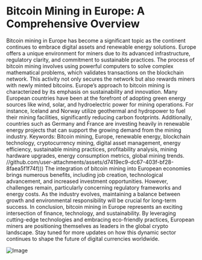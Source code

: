 # Bitcoin Mining in Europe: A Comprehensive Overview
Bitcoin mining in Europe has become a significant topic as the continent continues to embrace digital assets and renewable energy solutions. Europe offers a unique environment for miners due to its advanced infrastructure, regulatory clarity, and commitment to sustainable practices. The process of bitcoin mining involves using powerful computers to solve complex mathematical problems, which validates transactions on the blockchain network. This activity not only secures the network but also rewards miners with newly minted bitcoins.
Europe’s approach to bitcoin mining is characterized by its emphasis on sustainability and innovation. Many European countries have been at the forefront of adopting green energy sources like wind, solar, and hydroelectric power for mining operations. For instance, Iceland and Norway utilize geothermal and hydropower to fuel their mining facilities, significantly reducing carbon footprints. Additionally, countries such as Germany and France are investing heavily in renewable energy projects that can support the growing demand from the mining industry.
Keywords: Bitcoin mining, Europe, renewable energy, blockchain technology, cryptocurrency mining, digital asset management, energy efficiency, sustainable mining practices, profitability analysis, mining hardware upgrades, energy consumption metrics, global mining trends.
 //github.com/user-attachments/assets/d7419ec9-dc67-403f-bf28-8faea5f1f74f)))
The integration of bitcoin mining into European economies brings numerous benefits, including job creation, technological advancement, and increased investment opportunities. However, challenges remain, particularly concerning regulatory frameworks and energy costs. As the industry evolves, maintaining a balance between growth and environmental responsibility will be crucial for long-term success.
In conclusion, bitcoin mining in Europe represents an exciting intersection of finance, technology, and sustainability. By leveraging cutting-edge technologies and embracing eco-friendly practices, European miners are positioning themselves as leaders in the global crypto landscape. Stay tuned for more updates on how this dynamic sector continues to shape the future of digital currencies worldwide.

![Image](https://github.com/user-attachments/assets/d7419ec9-dc67-403f-bf28-8faea5f1f74f)
